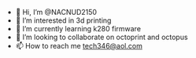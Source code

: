 - 👋 Hi, I’m @NACNUD2150
- 👀 I’m interested in 3d printing 
- 🌱 I’m currently learning k280 firmware 
- 💞️ I’m looking to collaborate on octoprint and octopus 
- 📫 How to reach me tech346@aol.com 

<!---
NACNUD2150/NACNUD2150 is a ✨ special ✨ repository because its `README.md` (this file) appears on your GitHub profile.
You can click the Preview link to take a look at your changes.
--->

